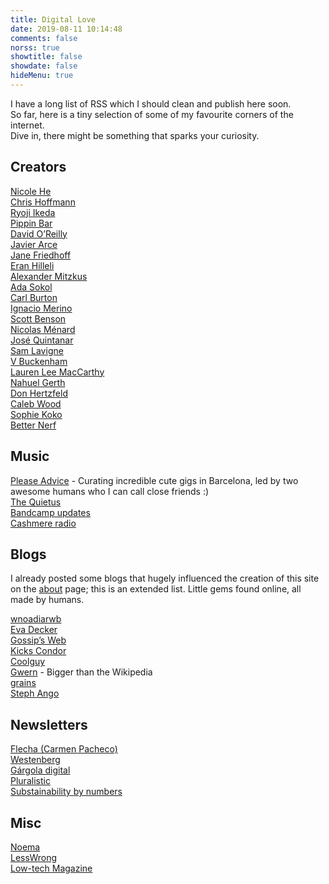 ```yaml
---
title: Digital Love
date: 2019-08-11 10:14:48
comments: false
norss: true
showtitle: false
showdate: false
hideMenu: true
---
```


I have a long list of RSS which I should clean and publish here soon.  
So far, here is a tiny selection of some of my favourite corners of the internet.  
Dive in, there might be something that sparks your curiosity.  

## Creators

[Nicole He](https://nicole.pizza/)\
[Chris Hoffmann](https://uglystupidhonest.com/)\
[Ryoji Ikeda](https://www.ryojiikeda.com/)\
[Pippin Bar](https://pippinbarr.com/)\
[David O’Reilly](https://davidoreilly.com/)\
[Javier Arce](https://javier.computer/)\
[Jane Friedhoff](https://janefriedhoff.com/)\
[Eran Hilleli](https://eranhilleli.com/)\
[Alexander Mitzkus](https://zuggamasta.de/)\
[Ada Sokol](https://adasokol.com/)\
[Carl Burton](https://www.carlburton.io/)\
[Ignacio Merino](https://ignaciomerino.com/)\
[Scott Benson](https://www.bombsfall.com/)\
[Nicolas Ménard](https://www.nicolasmenard.com/)\
[José Quintanar](https://www.josequintanar.com/)\
[Sam Lavigne](https://lav.io/)\
[V Buckenham](https://v21.io/blog/)\
[Lauren Lee MacCarthy](https://lauren-mccarthy.com/Info)\
[Nahuel Gerth](https://nahuelgerth.de/)\
[Don Hertzfeld](https://www.youtube.com/user/t1i1b/videos)\
[Caleb Wood](https://www.kbibwod.com/)\
[Sophie Koko](https://www.instagram.com/sophiekoko/?hl=en)\
[Better Nerf](https://www.hbruvry.com/)

## Music

[Please Advice](https://t.me/pleaseadvicebcn) - Curating incredible cute gigs in Barcelona, led by two awesome humans who I can call close friends :)\
[The Quietus](https://thequietus.com/)\
[Bandcamp updates](https://daily.bandcamp.com/)\
[Cashmere radio](https://cashmereradio.com/)

## Blogs

I already posted some blogs that hugely influenced the creation of this site on the [about](/pages/about/) page; this is an extended list. Little gems found online, all made by humans.

[wnoadiarwb](https://wnoadiarwb.us/)\
[Eva Decker](https://eva.town/)\
[Gossip’s Web](https://gossipsweb.net/)\
[Kicks Condor](https://www.kickscondor.com/)\
[Coolguy](https://coolguy.website/introduction/)\
[Gwern](https://gwern.net/) - Bigger than the Wikipedia\
[grains](https://grains.cc/about/)\
[Steph Ango](https://stephango.com/)

## Newsletters

[Flecha (Carmen Pacheco)](https://carmenpacheco.es/flecha-archivo/)\
[Westenberg](https://joanwestenberg.com/)\
[Gárgola digital](https://gargoladigital.substack.com/)\
[Pluralistic](https://pluralistic.net/)\
[Substainability by numbers](https://www.sustainabilitybynumbers.com/)

## Misc

[Noema](https://www.noemamag.com/)\
[LessWrong](https://www.lesswrong.com/)\
[Low-tech Magazine](https://solar.lowtechmagazine.com/posts/)
